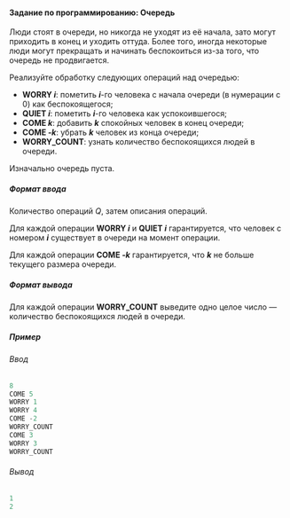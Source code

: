 #### Задание по программированию: Очередь ####

Люди стоят в очереди, но никогда не уходят из её начала, зато могут приходить в конец и уходить оттуда. Более того, иногда некоторые люди могут прекращать и начинать беспокоиться из-за того, что очередь не продвигается.

Реализуйте обработку следующих операций над очередью:

* **WORRY *i***: пометить ***i***-го человека с начала очереди (в нумерации с 0) как беспокоящегося;
* **QUIET *i***: пометить ***i***-го человека как успокоившегося;
* **COME *k***: добавить ***k*** спокойных человек в конец очереди;
* **COME *-k***: убрать ***k*** человек из конца очереди;
* **WORRY_COUNT**: узнать количество беспокоящихся людей в очереди.

Изначально очередь пуста.

##### Формат ввода #####
Количество операций *Q*, затем описания операций.

Для каждой операции **WORRY *i*** и **QUIET *i*** гарантируется, что человек с номером ***i*** существует в очереди на момент операции.

Для каждой операции **COME *-k*** гарантируется, что ***k*** не больше текущего размера очереди.

##### Формат вывода #####
Для каждой операции **WORRY_COUNT** выведите одно целое число — количество беспокоящихся людей в очереди.

##### Пример #####
###### Ввод ######
```objectivec
8
COME 5
WORRY 1
WORRY 4
COME -2
WORRY_COUNT
COME 3
WORRY 3
WORRY_COUNT
```

###### Вывод ######
```objectivec
1
2
```
